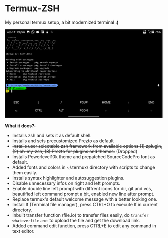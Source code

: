 # Termux-ZSH
My personal termux setup, a bit modernized terminal **:)**

![Termux-zsh-SS](Termux-zsh-SS.png)

**What it does?:** 
- Installs zsh and sets it as default shell.
- Installs and sets precustomized Prezto as default 
- ~~Installs user selectable zsh framework from available options (1) zplugin, (2) oh-my-zsh, (3) Prezto for plugins and themes.~~ (Dropped)
- Installs Powerlevel10k theme and prepatched SourceCodePro font as default.
- Added fonts and colors in ~/.termux/ directory with scripts to change them easily.
- Installs syntax highlighter and autosuggestion plugins.
- Disable unnecessary infos on right and left prompts.
- Enable double line left prompt with diffrent icons for dir, git and vcs, beautified left command prompt a bit, enabled new line after prompt.
- Replace termux's default welcome message with a better looking one.
- Install lf (Terminal file manager), press CTRL+O to execute lf in current directory.
- Inbuilt transfer function (file.io) to transfer files easily, do `transfer whateverfile.ext` to upload the file and get the download link.
- Added command edit function, press CTRL+E to edit any command in text editor.

